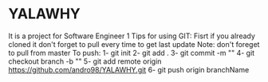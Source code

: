 # YALAWHY
It is a project for Software Engineer 1
Tips for using GIT:
Fisrt if you already cloned it don't forget to pull every time to get last update
Note: don't foreget to pull from master
To push:
  1- git init
  2- git add .
  3- git commit -m ""
  4- git checkout branch -b ""
  5- git add remote origin https://github.com/andro98/YALAWHY.git
  6- git push origin branchName
